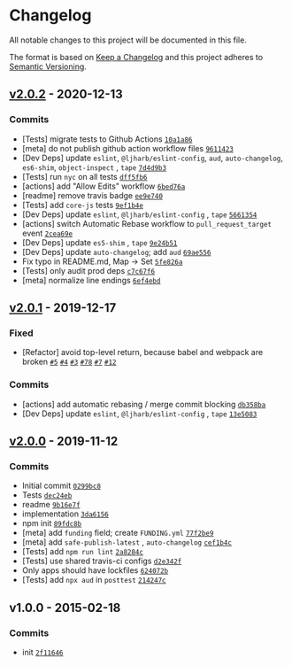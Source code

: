 # Changelog

All notable changes to this project will be documented in this file.

The format is based on [Keep a Changelog](https://keepachangelog.com/en/1.0.0/)
and this project adheres to [Semantic Versioning](https://semver.org/spec/v2.0.0.html).

## [v2.0.2](https://github.com/inspect-js/is-set/compare/v2.0.1...v2.0.2) - 2020-12-13

### Commits

- [Tests] migrate tests to Github
  Actions [`10a1a86`](https://github.com/inspect-js/is-set/commit/10a1a869d5f76921eed5bb7f1503be6f03eea8a2)
- [meta] do not publish github action workflow
  files [`9611423`](https://github.com/inspect-js/is-set/commit/9611423c4a6baa08a38f46ddafcca3ed4ea0ad97)
- [Dev Deps] update `eslint`, `@ljharb/eslint-config`, `aud`, `auto-changelog`, `es6-shim`, `object-inspect`
  , `tape` [`7d4d9b3`](https://github.com/inspect-js/is-set/commit/7d4d9b3ce8434a96c238cef62a7ce9ce79bd6079)
- [Tests] run `nyc` on all
  tests [`dff5fb6`](https://github.com/inspect-js/is-set/commit/dff5fb6cec206e51c6a7311fdb866bb0a0783b1a)
- [actions] add "Allow Edits"
  workflow [`6bed76a`](https://github.com/inspect-js/is-set/commit/6bed76af3119e489e622b3ea30807484dbb7fca9)
- [readme] remove travis
  badge [`ee9e740`](https://github.com/inspect-js/is-set/commit/ee9e74012ba35e86a4e92d7165548341d4323755)
- [Tests] add `core-js`
  tests [`9ef1b4e`](https://github.com/inspect-js/is-set/commit/9ef1b4ed0e55cec4154189247b6d7f6ad570e2f1)
- [Dev Deps] update `eslint`, `@ljharb/eslint-config`
  , `tape` [`5661354`](https://github.com/inspect-js/is-set/commit/5661354f7a9861998257fdacfa9975feae9415b8)
- [actions] switch Automatic Rebase workflow to `pull_request_target`
  event [`2cea69e`](https://github.com/inspect-js/is-set/commit/2cea69e16f64d7e706945010e03401a0a66507a3)
- [Dev Deps] update `es5-shim`
  , `tape` [`9e24b51`](https://github.com/inspect-js/is-set/commit/9e24b5158a0490c6b94deb31e76b06337eaafce6)
- [Dev Deps] update `auto-changelog`;
  add `aud` [`69ae556`](https://github.com/inspect-js/is-set/commit/69ae5561fe2408f301479dfa65dac0255e16952e)
- Fix typo in README.md, Map -&gt;
  Set [`5fe826a`](https://github.com/inspect-js/is-set/commit/5fe826a1e11bf810b7174e2dfaf893a5682511d4)
- [Tests] only audit prod
  deps [`c7c67f6`](https://github.com/inspect-js/is-set/commit/c7c67f6b1a32b2b24709d733a6681cbe1ec67640)
- [meta] normalize line
  endings [`6ef4ebd`](https://github.com/inspect-js/is-set/commit/6ef4ebdf090bdf1f42eb912b6af2cf31df4abaef)

## [v2.0.1](https://github.com/inspect-js/is-set/compare/v2.0.0...v2.0.1) - 2019-12-17

### Fixed

- [Refactor] avoid top-level return, because babel and webpack are
  broken [`#5`](https://github.com/inspect-js/is-set/issues/5) [`#4`](https://github.com/inspect-js/is-set/issues/4) [`#3`](https://github.com/inspect-js/is-set/issues/3) [`#78`](https://github.com/inspect-js/node-deep-equal/issues/78) [`#7`](https://github.com/es-shims/Promise.allSettled/issues/7) [`#12`](https://github.com/airbnb/js-shims/issues/12)

### Commits

- [actions] add automatic rebasing / merge commit
  blocking [`db358ba`](https://github.com/inspect-js/is-set/commit/db358ba503aa86fe2d375e188dcdfa7174a070c8)
- [Dev Deps] update `eslint`, `@ljharb/eslint-config`
  , `tape` [`13e5083`](https://github.com/inspect-js/is-set/commit/13e50834eacb1c1830feb598da70ca6d0c53d2f7)

## [v2.0.0](https://github.com/inspect-js/is-set/compare/v1.0.0...v2.0.0) - 2019-11-12

### Commits

- Initial commit [`0299bc8`](https://github.com/inspect-js/is-set/commit/0299bc8fce41dce4586ac2f79c73802ad6a72c3d)
- Tests [`dec24eb`](https://github.com/inspect-js/is-set/commit/dec24eb0b9f57f14be8eedd0e572f94f81572e82)
- readme [`9b16e7f`](https://github.com/inspect-js/is-set/commit/9b16e7ff417b5c7be9829f22e32249d737bb8f6e)
- implementation [`3da6156`](https://github.com/inspect-js/is-set/commit/3da6156dae02e71d541bc8a0d3b751734b98e06d)
- npm init [`89fdc8b`](https://github.com/inspect-js/is-set/commit/89fdc8b3d980f6ca414f71dff2af38ed102321a1)
- [meta] add `funding` field;
  create `FUNDING.yml` [`77f2be9`](https://github.com/inspect-js/is-set/commit/77f2be9f281439472f81a0378632bc5eeb25a79b)
- [meta] add `safe-publish-latest`
  , `auto-changelog` [`cef1b4c`](https://github.com/inspect-js/is-set/commit/cef1b4cef15c565e76e3d46e66087821c4c437ae)
- [Tests]
  add `npm run lint` [`2a8284c`](https://github.com/inspect-js/is-set/commit/2a8284c6d2265ecd5c98bd4a008a82f0b519cd0a)
- [Tests] use shared travis-ci
  configs [`d2e342f`](https://github.com/inspect-js/is-set/commit/d2e342f3b8477cc74bcab44297d20d10fcf3718b)
- Only apps should have
  lockfiles [`624072b`](https://github.com/inspect-js/is-set/commit/624072b92774aaa6d851837c882181995d88ece8)
- [Tests] add `npx aud`
  in `posttest` [`214247c`](https://github.com/inspect-js/is-set/commit/214247c3fcd61b164c18b56524cdc183fc485450)

## v1.0.0 - 2015-02-18

### Commits

- init [`2f11646`](https://github.com/inspect-js/is-set/commit/2f1164617bee9c05c0f7ffae8fca2feed13bade7)
